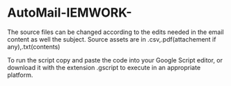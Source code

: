# AutoMail-IEMWORK-
The source files can be changed according to the edits needed in the email content as well the subject. 
Source assets are in .csv,.pdf(attachement if any),.txt(contents)

To run the script copy and paste the code into your Google Script editor, or download it with the extension .gscript to execute in an appropriate
platform.
